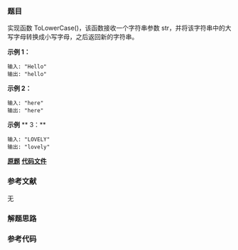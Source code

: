 ### 题目
实现函数 ToLowerCase()，该函数接收一个字符串参数 str，并将该字符串中的大写字母转换成小写字母，之后返回新的字符串。



**示例 1：**

    
    
    输入: "Hello"
    输出: "hello"

**示例 2：**

    
    
    输入: "here"
    输出: "here"

**示例** **  3：**

    
    
    输入: "LOVELY"
    输出: "lovely"
    

 **[原题](https://leetcode-cn.com/problems/to-lower-case/)**    **[代码文件]()**


### 参考文献
无

### 解题思路




### 参考代码

```go


```




